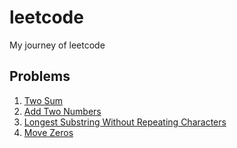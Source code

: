 # leetcode
My journey of leetcode

## Problems

1. [Two Sum](./two-sum.md)
2. [Add Two Numbers](./add-two-numbers.md)
3. [Longest Substring Without Repeating Characters](./longest-norepeat-substring.md)
283. [Move Zeros](./move-zeros.md)